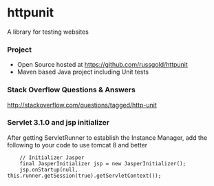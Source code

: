 httpunit
========

A library for testing websites

### Project
* Open Source hosted at https://github.com/russgold/httpunit
* Maven based Java project including Unit tests

### Stack Overflow Questions & Answers
http://stackoverflow.com/questions/tagged/http-unit

### Servlet 3.1.0 and jsp initializer

After getting ServletRunner to establish the Instance Manager, add the following to your code to use tomcat 8 and better

```
    // Initializer Jasper
    final JasperInitializer jsp = new JasperInitializer();
    jsp.onStartup(null, this.runner.getSession(true).getServletContext());
```
